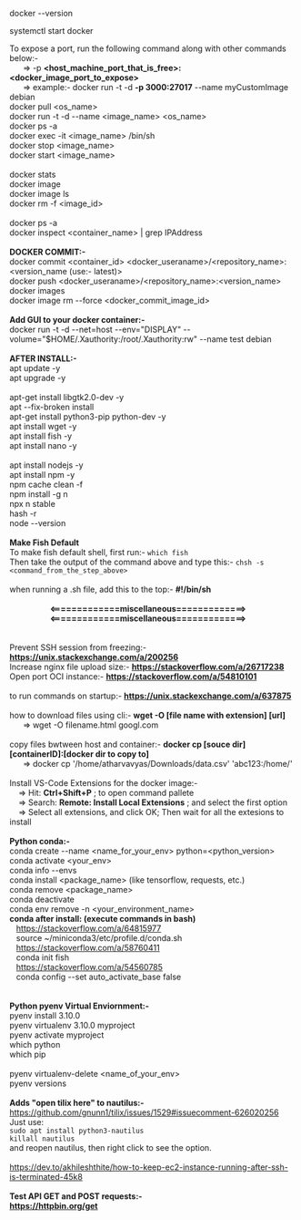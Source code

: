 docker --version

systemctl start docker

To expose a port, run the following command along with other commands below:- <br />
&nbsp;&nbsp;&nbsp;&nbsp;&nbsp;&nbsp;=> -p <b><host_machine_port_that_is_free>:<docker_image_port_to_expose></b> <br />
&nbsp;&nbsp;&nbsp;&nbsp;&nbsp;&nbsp;=> example:- docker run -t -d <b>-p 3000:27017</b> --name myCustomImage debian <br />
docker pull <os_name> <br />
docker run -t -d --name <image_name> <os_name> <br />
docker ps -a<br />
docker exec -it <image_name> /bin/sh <br />
docker stop <image_name> <br />
docker start <image_name> <br />
<br />
docker stats
<br />
docker image <br />
docker image ls <br />
docker rm -f <image_id> <br />
<br />
docker ps -a <br />
docker inspect <container_name> | grep IPAddress <br />
<br /> 
<b>DOCKER COMMIT:- </b><br />
docker commit <container_id> <docker_useraname>/<repository_name>:<version_name (use:- latest)><br />
docker push  <docker_useraname>/<repository_name>:<version_name> <br/>
docker images <br/>
docker image rm --force <docker_commit_image_id> <br/>
<br /> 
<b>Add GUI to your docker container:- </b><br />
docker run -t -d --net=host --env="DISPLAY" --volume="$HOME/.Xauthority:/root/.Xauthority:rw" --name test debian<br /> 
<br /> 
<b>AFTER INSTALL:- </b><br />
apt update -y <br />
apt upgrade -y <br /> 
<br />
apt-get install libgtk2.0-dev -y <br />
apt --fix-broken install <br />
apt-get install python3-pip python-dev -y <br />
apt install wget -y <br />
apt install fish -y <br />
apt install nano -y <br />
<br />
apt install nodejs -y <br />
apt install npm -y <br />
npm cache clean -f <br />
npm install -g n <br />
npx n stable <br />
hash -r <br />
node --version <br />
<br />
<b>Make Fish Default</b><br />
To make fish default shell, first run:-  ```which fish``` <br />
Then take the output of the command above and type this:-  ```chsh -s <command_from_the_step_above>``` <br />
<br />
when running a .sh file, add this to the top:-  <b>#!/bin/sh</b>
<br /><br />
&nbsp;&nbsp;&nbsp;&nbsp;&nbsp;&nbsp;&nbsp;&nbsp;&nbsp;&nbsp;&nbsp;&nbsp;&nbsp;&nbsp;&nbsp;&nbsp;&nbsp;&nbsp;<b><=============miscellaneous=============></b><br />
&nbsp;&nbsp;&nbsp;&nbsp;&nbsp;&nbsp;&nbsp;&nbsp;&nbsp;&nbsp;&nbsp;&nbsp;&nbsp;&nbsp;&nbsp;&nbsp;&nbsp;&nbsp;<b><=============miscellaneous=============></b>
<br /><br /><br />
Prevent SSH session from freezing:-  <b>https://unix.stackexchange.com/a/200256</b><br />
Increase nginx file upload size:-  <b>https://stackoverflow.com/a/26717238</b><br />
Open port OCI instance:-  <b>https://stackoverflow.com/a/54810101</b>
<br /><br />
to run commands on startup:-  <b>https://unix.stackexchange.com/a/637875</b>
<br /><br />
how to download files using cli:- <b>wget -O [file name with extension] [url]</b>
<br />
&nbsp;&nbsp;&nbsp;&nbsp;&nbsp;&nbsp;=> wget -O filename.html googl.com
<br /><br />
copy files bwtween host and container:- <b>docker cp [souce dir] [containerID]:[docker dir to copy to]</b>
<br />
&nbsp;&nbsp;&nbsp;&nbsp;&nbsp;&nbsp;=> docker cp '/home/atharvavyas/Downloads/data.csv' 'abc123:/home/'
<br /><br />
Install VS-Code Extensions for the docker image:- <br />
&nbsp;&nbsp;&nbsp; => Hit: <b>Ctrl+Shift+P</b> ; to open command pallete <br />
&nbsp;&nbsp;&nbsp; => Search: <b>Remote: Install Local Extensions</b> ; and select the first option<br />
&nbsp;&nbsp;&nbsp; => Select all extensions, and click OK; Then wait for all the extesions to install
<br /><br />
<b>Python conda:- </b> <br /> 
conda create --name <name_for_your_env> python=<python_version> <br />
conda activate <your_env> <br />
conda info --envs <br />
conda install <package_name> (like tensorflow, requests, etc.) <br />
conda remove <package_name> <br />
conda deactivate <br />
conda env remove -n <your_environment_name><br /> 
<b>conda after install: (execute commands in bash)</b><br /> 
&nbsp;&nbsp;&nbsp;https://stackoverflow.com/a/64815977<br /> 
&nbsp;&nbsp;&nbsp;source ~/miniconda3/etc/profile.d/conda.sh<br /> 
&nbsp;&nbsp;&nbsp;https://stackoverflow.com/a/58760411<br /> 
&nbsp;&nbsp;&nbsp;conda init fish<br /> 
&nbsp;&nbsp;&nbsp;https://stackoverflow.com/a/54560785<br /> 
&nbsp;&nbsp;&nbsp;conda config --set auto_activate_base false<br /> 
<br /><br />
<b>Python pyenv Virtual Enviornment:- </b> <br /> 
pyenv install 3.10.0 <br />
pyenv virtualenv 3.10.0 myproject <br />
pyenv activate myproject <br />
which python <br />
which pip <br />
<br />
pyenv virtualenv-delete <name_of_your_env> <br />
pyenv versions
<br /><br />
<b>Adds "open tilix here" to nautilus:- </b> <br /> 
https://github.com/gnunn1/tilix/issues/1529#issuecomment-626020256<br />
Just use:<br />
```sudo apt install python3-nautilus```<br />
```killall nautilus```<br />
and reopen nautilus, then right click to see the option.
<br /><br />https://dev.to/akhileshthite/how-to-keep-ec2-instance-running-after-ssh-is-terminated-45k8
<br /><br /><b>Test API GET and POST requests:-<b/>
<br />https://httpbin.org/get
